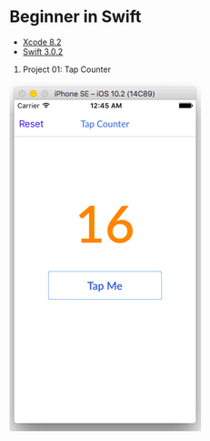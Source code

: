 # Beginner in Swift 
- [Xcode 8.2](http://adcdownload.apple.com/Developer_Tools/Xcode_8.2/Xcode_8.2.xip)
- [Swift 3.0.2](https://developer.apple.com/library/content/documentation/Swift/Conceptual/Swift_Programming_Language/TheBasics.html#//apple_ref/doc/uid/TP40014097-CH5-ID309)

1. Project 01: Tap Counter

![alt text](https://github.com/docbohanh/Swift/blob/master/P01.TapCounter/P1.png "Screenshot Project 01 - Tap Counter")
